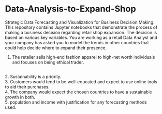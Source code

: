 # Data-Analysis-to-Expand-Shop
Strategic Data Forecasting and Visualization for Business Decision Making. 
<br>
This repository contains Jupyter notebooks that demonstrate the process of making a business decision regarding retail shop expansion. The decision is based on various key variables.
You are working as a retail Data Analyst and your company has asked you to model the 
trends in other countries that could help decide where to expand their presence. 
<br>
1. The retailer sells high-end fashion apparel to high-net worth individuals and focuses on
being ethical trader. 
<br>
2. Sustainability is a priority. 
<br>
3. Customers would tend to be well-educated and expect to use online tools to aid their 
purchases.
<br>
4. The company would expect the chosen countries to have a sustainable growth in both.
<br>
5. population and income with justification for any forecasting methods used.
